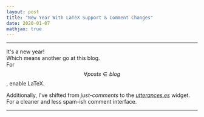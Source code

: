 ```yaml
---
layout: post
title: "New Year With LaTeX Support & Comment Changes"
date: 2020-01-07
mathjax: true
---
```

----------------
It's a new year!  
Which means another go at this blog.  
For $$\forall posts \in blog$$, enable LaTeX.  
  
Additionally, I've shifted from *just-comments* to the *[utterances.es](https://utteranc.es/)* widget. For a cleaner and less spam-ish comment interface.

----------------